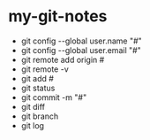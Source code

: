 # my-git-notes

- git config --global user.name "#"
- git config --global user.email "#"
- git remote add origin #
- git remote -v
- git add #
- git status
- git commit -m "#"
- git diff
- git branch
- git log
